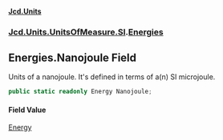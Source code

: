 #### [Jcd.Units](index.md 'index')
### [Jcd.Units.UnitsOfMeasure.SI](Jcd.Units.UnitsOfMeasure.SI.md 'Jcd.Units.UnitsOfMeasure.SI').[Energies](Jcd.Units.UnitsOfMeasure.SI.Energies.md 'Jcd.Units.UnitsOfMeasure.SI.Energies')

## Energies.Nanojoule Field

Units of a nanojoule. It's defined in terms of a(n) SI microjoule.

```csharp
public static readonly Energy Nanojoule;
```

#### Field Value
[Energy](Jcd.Units.UnitTypes.Energy.md 'Jcd.Units.UnitTypes.Energy')